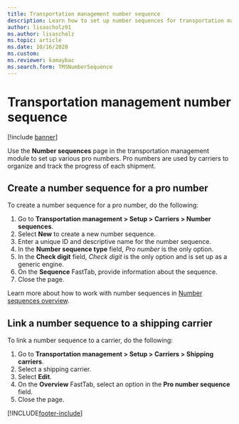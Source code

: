 ```yaml
---
title: Transportation management number sequence
description: Learn how to set up number sequences for transportation management, including a step-by-step process for creating number sequences for pro numbers.
author: lisascholz91
ms.author: lisascholz
ms.topic: article
ms.date: 10/16/2020
ms.custom:
ms.reviewer: kamaybac
ms.search.form: TMSNumberSequence
---
```


# Transportation management number sequence

[!include [banner](../includes/banner.md)]

Use the **Number sequences** page in the transportation management module to set up various pro numbers. Pro numbers are used by carriers to organize and track the progress of each shipment.

## Create a number sequence for a pro number

To create a number sequence for a pro number, do the following:

1. Go to **Transportation management \> Setup \> Carriers \> Number sequences**.
1. Select **New** to create a new number sequence.
1. Enter a unique ID and descriptive name for the number sequence.
1. In the **Number sequence type** field, *Pro number* is the only option.
1. In the **Check digit** field, *Check digit* is the only option and is set up as a generic engine.
1. On the **Sequence** FastTab, provide information about the sequence.
1. Close the page.

Learn more about how to work with number sequences in [Number sequences overview](../../fin-ops-core/fin-ops/organization-administration/number-sequence-overview.md).

## Link a number sequence to a shipping carrier

To link a number sequence to a carrier, do the following:

1. Go to **Transportation management \> Setup \> Carriers \> Shipping carriers**.
1. Select a shipping carrier.
1. Select **Edit**.
1. On the **Overview** FastTab, select an option in the **Pro number sequence** field.
1. Close the page.

[!INCLUDE[footer-include](../../includes/footer-banner.md)]
